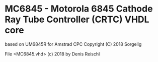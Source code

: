 # MC6845 - Motorola 6845 Cathode Ray Tube Controller (CRTC) VHDL core
based on UM6845R for Amstrad CPC
Copyright (C) 2018 Sorgelig

File <MC6845.vhd> (c) 2018 by Denis Reischl